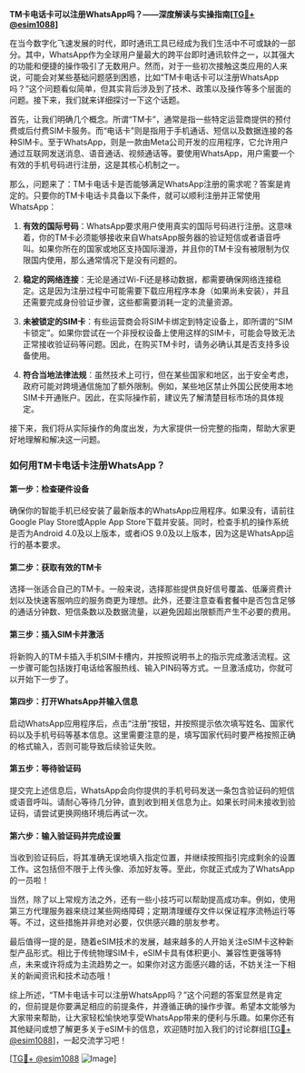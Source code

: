 **TM卡电话卡可以注册WhatsApp吗？——深度解读与实操指南[[TG💪+ @esim1088](https://t.me/s/esim1088)]**

在当今数字化飞速发展的时代，即时通讯工具已经成为我们生活中不可或缺的一部分。其中，WhatsApp作为全球用户量最大的跨平台即时通讯软件之一，以其强大的功能和便捷的操作吸引了无数用户。然而，对于一些初次接触这类应用的人来说，可能会对某些基础问题感到困惑，比如“TM卡电话卡可以注册WhatsApp吗？”这个问题看似简单，但其实背后涉及到了技术、政策以及操作等多个层面的问题。接下来，我们就来详细探讨一下这个话题。

首先，让我们明确几个概念。所谓“TM卡”，通常是指一些特定运营商提供的预付费或后付费SIM卡服务。而“电话卡”则是指用于手机通话、短信以及数据连接的各种SIM卡。至于WhatsApp，则是一款由Meta公司开发的应用程序，它允许用户通过互联网发送消息、语音通话、视频通话等。要使用WhatsApp，用户需要一个有效的手机号码进行注册，这是其核心机制之一。

那么，问题来了：TM卡电话卡是否能够满足WhatsApp注册的需求呢？答案是肯定的。只要你的TM卡电话卡具备以下条件，就可以顺利注册并正常使用WhatsApp：

1. **有效的国际号码**：WhatsApp要求用户使用真实的国际号码进行注册。这意味着，你的TM卡必须能够接收来自WhatsApp服务器的验证短信或者语音呼叫。如果你所在的国家或地区支持国际漫游，并且你的TM卡没有被限制为仅限国内使用，那么通常情况下是没有问题的。

2. **稳定的网络连接**：无论是通过Wi-Fi还是移动数据，都需要确保网络连接稳定。这是因为注册过程中可能需要下载应用程序本身（如果尚未安装），并且还需要完成身份验证步骤，这些都需要消耗一定的流量资源。

3. **未被锁定的SIM卡**：有些运营商会将SIM卡绑定到特定设备上，即所谓的“SIM卡锁定”。如果你尝试在一个非授权设备上使用这样的SIM卡，可能会导致无法正常接收验证码等问题。因此，在购买TM卡时，请务必确认其是否支持多设备使用。

4. **符合当地法律法规**：虽然技术上可行，但在某些国家和地区，出于安全考虑，政府可能对跨境通信施加了额外限制。例如，某些地区禁止外国公民使用本地SIM卡开通账户。因此，在实际操作前，建议先了解清楚目标市场的具体规定。

接下来，我们将从实际操作的角度出发，为大家提供一份完整的指南，帮助大家更好地理解和解决这一问题。

### 如何用TM卡电话卡注册WhatsApp？

#### 第一步：检查硬件设备
确保你的智能手机已经安装了最新版本的WhatsApp应用程序。如果没有，请前往Google Play Store或Apple App Store下载并安装。同时，检查手机的操作系统是否为Android 4.0及以上版本，或者iOS 9.0及以上版本，因为这是WhatsApp运行的基本要求。

#### 第二步：获取有效的TM卡
选择一张适合自己的TM卡。一般来说，选择那些提供良好信号覆盖、低廉资费计划以及快速客服响应的服务商更为理想。此外，还要注意查看套餐中是否包含足够的通话分钟数、短信条数以及数据流量，以避免因超出限额而产生不必要的费用。

#### 第三步：插入SIM卡并激活
将新购入的TM卡插入手机SIM卡槽内，并按照说明书上的指示完成激活流程。这一步骤可能包括拨打电话给客服热线、输入PIN码等方式。一旦激活成功，你就可以开始下一步了。

#### 第四步：打开WhatsApp并输入信息
启动WhatsApp应用程序后，点击“注册”按钮，并按照提示依次填写姓名、国家代码以及手机号码等基本信息。这里需要注意的是，填写国家代码时要严格按照正确的格式输入，否则可能导致后续验证失败。

#### 第五步：等待验证码
提交完上述信息后，WhatsApp会向你提供的手机号码发送一条包含验证码的短信或语音呼叫。请耐心等待几分钟，直到收到相关信息为止。如果长时间未接收到验证码，请尝试更换网络环境后再试一次。

#### 第六步：输入验证码并完成设置
当收到验证码后，将其准确无误地填入指定位置，并继续按照指引完成剩余的设置工作。这包括但不限于上传头像、添加好友等。至此，你就正式成为了WhatsApp的一员啦！

当然，除了以上常规方法之外，还有一些小技巧可以帮助提高成功率。例如，使用第三方代理服务器来绕过某些网络障碍；定期清理缓存文件以保证程序流畅运行等等。不过，这些措施并非绝对必要，仅供感兴趣的朋友参考。

最后值得一提的是，随着eSIM技术的发展，越来越多的人开始关注eSIM卡这种新型产品形式。相比于传统物理SIM卡，eSIM卡具有体积更小、兼容性更强等特点，未来或许将成为主流趋势之一。如果你对这方面感兴趣的话，不妨关注一下相关的新闻资讯和技术动态哦！

综上所述，“TM卡电话卡可以注册WhatsApp吗？”这个问题的答案显然是肯定的，但前提是你要满足相应的前提条件，并遵循正确的操作步骤。希望本文能够为大家带来帮助，让大家轻松愉快地享受WhatsApp带来的便利与乐趣。如果你还有其他疑问或想了解更多关于eSIM卡的信息，欢迎随时加入我们的讨论群组[[TG💪+ @esim1088](https://t.me/s/esim1088)]，一起交流学习吧！

[[TG💪+ @esim1088](https://t.me/s/esim1088) ![Image](https://i.postimg.cc/4NQfJmqS/Snipaste-2025-05-13-00-14-12.png)]